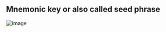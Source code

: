 ## Mnemonic key or also called seed phrase

![image](https://user-images.githubusercontent.com/3519924/173399657-9a80bd36-05f0-4714-9c04-42ed9b91188f.png)
